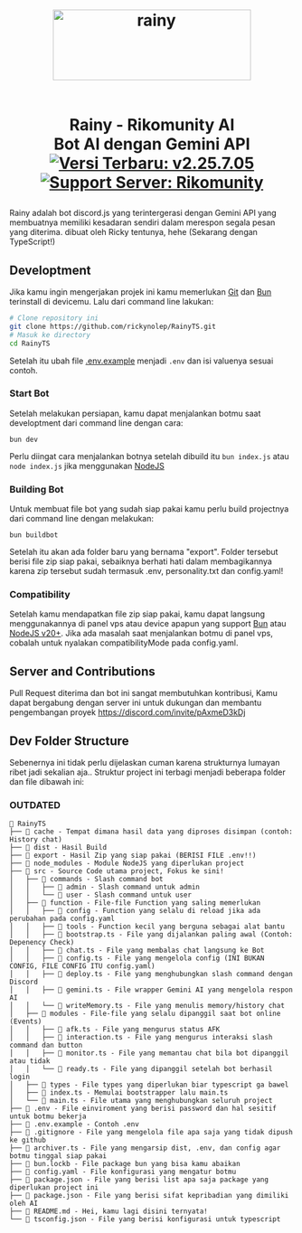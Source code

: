 <h1 align=center>
<a href="https://ibb.co/64tmxZN"><img title="Click untuk melihat foto" src="https://i.ibb.co/wKQRXLY/Rainy.png" alt="rainy" border="0" width="350" height="125"></a>
  
  <br> Rainy - Rikomunity AI
  <br> Bot AI dengan Gemini API
  <br> <a href="https://github.com/rickynolep/RainyTS/commits/main/"><img title="Click untuk melihat Changelog" src="https://img.shields.io/badge/Latest_Changelog-v2.25.7.04-363636?style=flat&logo=github" alt="Versi Terbaru: v2.25.7.05"></a>
  <a href="https://discord.com/invite/pAxmeD3kDj"><img title="Click untuk join server" src="https://img.shields.io/badge/Support%20server-Rikomunity-6a6a6a?style=flat&logo=discord&logoColor=white" alt="Support Server: Rikomunity"></a>
</h1>
Rainy adalah bot discord.js yang terintergerasi dengan Gemini API yang membuatnya memiliki kesadaran sendiri dalam merespon segala pesan yang diterima. dibuat oleh Ricky tentunya, hehe (Sekarang dengan TypeScript!)
<br>

## Developtment
Jika kamu ingin mengerjakan projek ini kamu memerlukan [Git](https://git-scm.com) dan [Bun](https://bun.sh/) terinstall di devicemu. Lalu dari command line lakukan:
```sh
# Clone repository ini
git clone https://github.com/rickynolep/RainyTS.git
# Masuk ke directory
cd RainyTS
```
Setelah itu ubah file [.env.example](https://github.com/rickynolep/RainyTS/blob/main/.env.example) menjadi `.env` dan isi valuenya sesuai contoh.

### Start Bot
Setelah melakukan persiapan, kamu dapat menjalankan botmu saat developtment dari command line dengan cara:
```
bun dev
```
Perlu diingat cara menjalankan botnya setelah dibuild itu `bun index.js` atau `node index.js` jika menggunakan [NodeJS](https://nodejs.org/en/download)

### Building Bot
Untuk membuat file bot yang sudah siap pakai kamu perlu build projectnya dari command line dengan melakukan:
```
bun buildbot
```
Setelah itu akan ada folder baru yang bernama "export". Folder tersebut berisi file zip siap pakai, sebaiknya berhati hati dalam membagikannya karena zip tersebut sudah termasuk .env, personality.txt dan config.yaml!

### Compatibility
Setelah kamu mendapatkan file zip siap pakai, kamu dapat langsung menggunakannya di panel vps atau device apapun yang support [Bun](https://bun.sh/) atau [NodeJS v20+](https://nodejs.org/en/download). Jika ada masalah saat menjalankan botmu di panel vps, cobalah untuk nyalakan compatibilityMode pada config.yaml.

## Server and Contributions
Pull Request diterima dan bot ini sangat membutuhkan kontribusi, Kamu dapat bergabung dengan server ini untuk dukungan dan membantu pengembangan proyek
https://discord.com/invite/pAxmeD3kDj

## Dev Folder Structure
Sebenernya ini tidak perlu dijelaskan cuman karena strukturnya lumayan ribet jadi sekalian aja.. Struktur project ini terbagi menjadi beberapa folder dan file dibawah ini:
### OUTDATED
```
📁 RainyTS
├── 📁 cache - Tempat dimana hasil data yang diproses disimpan (contoh: History chat)
├── 📁 dist - Hasil Build
├── 📁 export - Hasil Zip yang siap pakai (BERISI FILE .env!!)
├── 📁 node_modules - Module NodeJS yang diperlukan project
├── 📁 src - Source Code utama project, Fokus ke sini!
│   ├── 📁 commands - Slash command bot
│   │   ├── 📁 admin - Slash command untuk admin
│   │   └── 📁 user - Slash command untuk user
│   ├── 📁 function - File-file Function yang saling memerlukan
│   │   ├── 📁 config - Function yang selalu di reload jika ada perubahan pada config.yaml
│   │   ├── 📁 tools - Function kecil yang berguna sebagai alat bantu
│   │   ├── 📄 bootstrap.ts - File yang dijalankan paling awal (Contoh: Depenency Check)
│   │   ├── 📄 chat.ts - File yang membalas chat langsung ke Bot
│   │   ├── 📄 config.ts - File yang mengelola config (INI BUKAN CONFIG, FILE CONFIG ITU config.yaml)
│   │   ├── 📄 deploy.ts - File yang menghubungkan slash command dengan Discord
│   │   ├── 📄 gemini.ts - File wrapper Gemini AI yang mengelola respon AI
│   │   └── 📄 writeMemory.ts - File yang menulis memory/history chat
│   ├── 📁 modules - File-file yang selalu dipanggil saat bot online (Events)
│   │   ├── 📄 afk.ts - File yang mengurus status AFK
│   │   ├── 📄 interaction.ts - File yang mengurus interaksi slash command dan button
│   │   ├── 📄 monitor.ts - File yang memantau chat bila bot dipanggil atau tidak
│   │   └── 📄 ready.ts - File yang dipanggil setelah bot berhasil login
│   ├── 📁 types - File types yang diperlukan biar typescript ga bawel
│   ├── 📄 index.ts - Memulai bootstrapper lalu main.ts
│   └── 📄 main.ts - File utama yang menghubungkan seluruh project
├── 📄 .env - File einviroment yang berisi password dan hal sesitif untuk botmu bekerja
├── 📄 .env.example - Contoh .env
├── 📄 .gitignore - File yang mengelola file apa saja yang tidak dipush ke github
├── 📄 archiver.ts - File yang mengarsip dist, .env, dan config agar botmu tinggal siap pakai
├── 📄 bun.lockb - File package bun yang bisa kamu abaikan
├── 📄 config.yaml - File konfigurasi yang mengatur botmu
├── 📄 package.json - File yang berisi list apa saja package yang diperlukan project ini
├── 📄 package.json - File yang berisi sifat kepribadian yang dimiliki oleh AI
├── 📄 README.md - Hei, kamu lagi disini ternyata!
└── 📄 tsconfig.json - File yang berisi konfigurasi untuk typescript
```